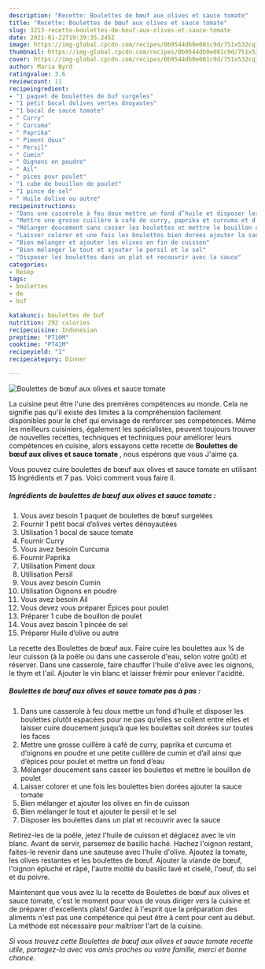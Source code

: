 ```yaml
---
description: "Recette: Boulettes de bœuf aux olives et sauce tomate"
title: "Recette: Boulettes de bœuf aux olives et sauce tomate"
slug: 3213-recette-boulettes-de-bouf-aux-olives-et-sauce-tomate
date: 2021-01-22T19:39:35.245Z
image: https://img-global.cpcdn.com/recipes/0b9544db0e081c9d/751x532cq70/boulettes-de-boeuf-aux-olives-et-sauce-tomate-photo-principale-de-la-recette.jpg
thumbnail: https://img-global.cpcdn.com/recipes/0b9544db0e081c9d/751x532cq70/boulettes-de-boeuf-aux-olives-et-sauce-tomate-photo-principale-de-la-recette.jpg
cover: https://img-global.cpcdn.com/recipes/0b9544db0e081c9d/751x532cq70/boulettes-de-boeuf-aux-olives-et-sauce-tomate-photo-principale-de-la-recette.jpg
author: Maria Byrd
ratingvalue: 3.6
reviewcount: 11
recipeingredient:
- "1 paquet de boulettes de buf surgeles"
- "1 petit bocal dolives vertes dnoyautes"
- "1 bocal de sauce tomate"
- " Curry"
- " Curcuma"
- " Paprika"
- " Piment doux"
- " Persil"
- " Cumin"
- " Oignons en poudre"
- " Ail"
- " pices pour poulet"
- "1 cube de bouillon de poulet"
- "1 pince de sel"
- " Huile dolive ou autre"
recipeinstructions:
- "Dans une casserole à feu doux mettre un fond d’huile et disposer les boulettes plutôt espacées pour ne pas qu’elles se collent entre elles et laisser cuire doucement jusqu’à que les boulettes soit dorées sur toutes les faces"
- "Mettre une grosse cuillère à café de curry, paprika et curcuma et d’oignons en poudre et une petite cuillère de cumin et d’ail ainsi que d’épices pour poulet et mettre un fond d’eau"
- "Mélanger doucement sans casser les boulettes et mettre le bouillon de poulet"
- "Laisser colorer et une fois les boulettes bien dorées ajouter la sauce tomate"
- "Bien mélanger et ajouter les olives en fin de cuisson"
- "Bien mélanger le tout et ajouter le persil et le sel"
- "Disposer les boulettes dans un plat et recouvrir avec la sauce"
categories:
- Resep
tags:
- boulettes
- de
- buf

katakunci: boulettes de buf 
nutrition: 292 calories
recipecuisine: Indonesian
preptime: "PT10M"
cooktime: "PT41M"
recipeyield: "1"
recipecategory: Dinner

---
```



![Boulettes de bœuf aux olives et sauce tomate](https://img-global.cpcdn.com/recipes/0b9544db0e081c9d/751x532cq70/boulettes-de-boeuf-aux-olives-et-sauce-tomate-photo-principale-de-la-recette.jpg)

La cuisine peut être l'une des premières compétences au monde. Cela ne signifie pas qu'il existe des limites à la compréhension facilement disponibles pour le chef qui envisage de renforcer ses compétences. Même les meilleurs cuisiniers, également les spécialistes, peuvent toujours trouver de nouvelles recettes, techniques et techniques pour améliorer leurs compétences en cuisine, alors essayons cette recette de <strong> Boulettes de bœuf aux olives et sauce tomate </strong>, nous espérons que vous J'aime ça.

<!--inarticleads1-->

Vous pouvez cuire boulettes de bœuf aux olives et sauce tomate en utilisant 15 Ingrédients et 7 pas. Voici comment vous faire il.

##### Ingrédients de boulettes de bœuf aux olives et sauce tomate :

1. Vous avez besoin 1 paquet de boulettes de bœuf surgelées
1. Fournir 1 petit bocal d’olives vertes dénoyautées
1. Utilisation 1 bocal de sauce tomate
1. Fournir  Curry
1. Vous avez besoin  Curcuma
1. Fournir  Paprika
1. Utilisation  Piment doux
1. Utilisation  Persil
1. Vous avez besoin  Cumin
1. Utilisation  Oignons en poudre
1. Vous avez besoin  Ail
1. Vous devez vous préparer  Épices pour poulet
1. Préparer 1 cube de bouillon de poulet
1. Vous avez besoin 1 pincée de sel
1. Préparer  Huile d’olive ou autre


La recette des Boulettes de bœuf aux. Faire cuire les boulettes aux ¾ de leur cuisson (à la poêle ou dans une casserole d&#39;eau, selon votre goût) et réserver. Dans une casserole, faire chauffer l&#39;huile d&#39;olive avec les oignons, le thym et l&#39;ail. Ajouter le vin blanc et laisser frémir pour enlever l&#39;acidité. 

<!--inarticleads2-->

##### Boulettes de bœuf aux olives et sauce tomate pas à pas :

1. Dans une casserole à feu doux mettre un fond d’huile et disposer les boulettes plutôt espacées pour ne pas qu’elles se collent entre elles et laisser cuire doucement jusqu’à que les boulettes soit dorées sur toutes les faces
1. Mettre une grosse cuillère à café de curry, paprika et curcuma et d’oignons en poudre et une petite cuillère de cumin et d’ail ainsi que d’épices pour poulet et mettre un fond d’eau
1. Mélanger doucement sans casser les boulettes et mettre le bouillon de poulet
1. Laisser colorer et une fois les boulettes bien dorées ajouter la sauce tomate
1. Bien mélanger et ajouter les olives en fin de cuisson
1. Bien mélanger le tout et ajouter le persil et le sel
1. Disposer les boulettes dans un plat et recouvrir avec la sauce


Retirez-les de la poêle, jetez l&#39;huile de cuisson et déglacez avec le vin blanc. Avant de servir, parsemez de basilic haché. Hachez l&#39;oignon restant, faites-le revenir dans une sauteuse avec l&#39;huile d&#39;olive. Ajoutez la tomate, les olives restantes et les boulettes de bœuf. Ajouter la viande de bœuf, l&#39;oignon épluché et râpé, l&#39;autre moitié du basilic lavé et ciselé, l&#39;oeuf, du sel et du poivre. 

<!--inarticleads1-->

<p>
Maintenant que vous avez lu la recette de Boulettes de bœuf aux olives et sauce tomate, c'est le moment pour vous de vous diriger vers la cuisine et de préparer d'excellents plats! Gardez à l'esprit que la préparation des aliments n'est pas une compétence qui peut être à cent pour cent au début. La méthode est nécessaire pour maîtriser l'art de la cuisine.
</p>

<p>
<i>Si vous trouvez cette Boulettes de bœuf aux olives et sauce tomate recette utile, partagez-la avec vos amis proches ou votre famille, merci et bonne chance.</i>
</p>
